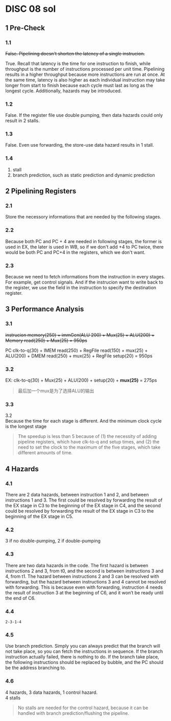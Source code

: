 # DISC 08 sol
## 1 Pre-Check
### 1.1
~~False. Pipelining doesn't shorten the latency of a single instrucion.~~

True. Recall that latency is the time for one instruction to finish, while throughput is the number of instructions processed per unit time. Pipelining results in a higher throughput because more instructions are run at once. At the same time, latency is also higher as each individual instruction may take longer from start to finish because each cycle must last as long as the longest cycle. Additionally, hazards may be introduced.

### 1.2
False. If the register file use double pumping, then data hazards could only result in 2 stalls.

### 1.3
False. Even use forwarding, the store-use data hazard results in 1 stall.

### 1.4
1. stall
2. branch prediction, such as static prediction and dynamic prediction

## 2 Pipelining Registers
### 2.1
Store the necessory informations that are needed by the following stages.

### 2.2
Because both PC and PC + 4 are needed in following stages, the former is used in EX, the later is used in WB, so if we don't add +4 to PC twice, there would be both PC and PC+4 in the registers, which we don't want.

### 2.3
Because we need to fetch informations from the instruction in every stages. For example, get control signals. And if the instrucion want to write back to the register, we use the field in the instruction to specify the destination register.

## 3 Performance Analysis
### 3.1
~~instrucion memory(250) + immGen(ALU 200) + Mux(25) + ALU(200) + Memory read(250) + Mux(25) = 950ps~~

PC clk-to-q(30) + IMEM read(250) + RegFile read(150) + mux(25) + ALU(200) + DMEM read(250) + mux(25) + RegFile setup(20) = 950ps

### 3.2
EX: clk-to-q(30) + Mux(25) + ALU(200) + setup(20) + **mux(25)** = 275ps

> 最后加一个mux是为了选择ALU的输出

### 3.3
3.2    
Because the time for each stage is different. And the minimum clock cycle is the longest stage

> The speedup is less than 5 because of (1) the necessity of adding pipeline registers, which have clk-to-q and setup times, and (2) the need to set the clock to the maximum of the five stages, which take different amounts of time.

## 4 Hazards
### 4.1
There are 2 data hazards, between instruction 1 and 2, and between instructions 1 and 3. The first could be resolved by forwarding the result of the EX stage in C3 to the beginning of the EX stage in C4, and the second could be resolved by forwarding the result of the EX stage in C3 to the beginning of the EX stage in C5.

### 4.2
3 if no double-pumping, 2 if double-pumping

### 4.3
There are two data hazards in the code. The first hazard is between instructions 2 and 3, from t0, and the second is between instructions 3 and 4, from t1. The hazard between instructions 2 and 3 can be resolved with forwarding, but the hazard between instructions 3 and 4 cannot be resolved with forwarding. This is because even with forwarding, instruction 4 needs the result of instruction 3 at the beginning of C6, and it won’t be ready until the end of C6.


### 4.4
```
2-3-1-4
```

### 4.5
Use branch prediction. Simply you can always predict that the branch will not take place, so you can fetch the instructions in sequence. If the branch instruction actually failed, there is nothing to do. If the branch take place, the following instructions should be replaced by bubble, and the PC should be the address branching to.

### 4.6
4 hazards, 3 data hazards, 1 control hazard.   
4 stalls       
> No stalls are needed for the control hazard, because it can be handled with branch prediction/flushing the pipeline.



